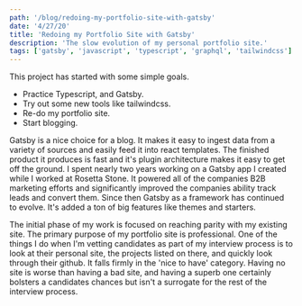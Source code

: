 ```yaml
---
path: '/blog/redoing-my-portfolio-site-with-gatsby'
date: '4/27/20'
title: 'Redoing my Portfolio Site with Gatsby'
description: 'The slow evolution of my personal portfolio site.'
tags: ['gatsby', 'javascript', 'typescript', 'graphql', 'tailwindcss']
---
```


This project has started with some simple goals.

- Practice Typescript, and Gatsby.
- Try out some new tools like tailwindcss.
- Re-do my portfolio site.
- Start blogging.

Gatsby is a nice choice for a blog. It makes it easy to ingest data from a variety of sources and easily feed it into react templates. The finished product it produces is fast and it's plugin architecture makes it easy to get off the ground. I spent nearly two years working on a Gatsby app I created while I worked at Rosetta Stone. It powered all of the companies B2B marketing efforts and significantly improved the companies ability track leads and convert them. Since then Gatsby as a framework has continued to evolve. It's added a ton of big features like themes and starters.

The initial phase of my work is focused on reaching parity with my existing site. The primary purpose of my portfolio site is professional. One of the things I do when I'm vetting candidates as part of my interview process is to look at their personal site, the projects listed on there, and quickly look through their github. It falls firmly in the 'nice to have' category. Having no site is worse than having a bad site, and having a superb one certainly bolsters a candidates chances but isn't a surrogate for the rest of the interview process.
